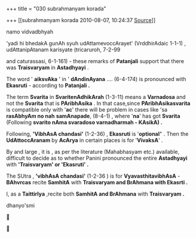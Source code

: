 +++
title = "030 subrahmanyam korada"

+++
[[subrahmanyam korada	2010-08-07, 10:24:37 [Source](https://groups.google.com/g/bvparishat/c/l53DBASBoW8)]]



namo vidvadbhyah



'yadi hi bhedakA gunAh syuh udAttamevoccArayet' (VrddhirAdaic 1-1-1) , udAttanipAtanam karisyate (tricaruroh, 7-2-99

and caturassasi, 6-1-161) - these remarks of **Patanjali** support that
there was **Traisvaryam** in **Astadhyayi** .



The word ' **aiksvAka** ' in ' **dAndinAyana** .... (6-4-174) is pronounced with **Ekasruti** - according to **Patanjali .**



The term **Svarita** in **SvaritenAdhikArah** (1-3-11) means a **Varnadosa** and not the **Svarita** that is **PAribhAsika** . In that case,since **PAribhAsikasvarita** is compatible only with '**ac**'
there will be problem in cases like 'sa **rasAbhyAm no nah** **samAnapade**, (8-4-1) , where '**na**' has got **Svarita** (Following **svarito nAma svaradoso varnadharmah - KAsikA) .**



Following, **'VibhAsA chandasi'** (1-2-36) , **Ekasruti** is '**optional**" . Then the **UdAttoccAranam** by **AcArya** in certain places is for '**VivaksA**' .  
  
By and large , it is , as per the literature (Mahabhasyam etc.) available, difficult to decide as to whether Panini pronounced the entire **Astadhyayi** with **'Traisvaryam' or 'Ekasruti' .**



The SUtra , **'vibhAsA chandasi'** (1-2-36 ) is for **VyavasthitavibhAsA** - **BAhvrcas** recite **SamhitA** with **Traisvaryam and BrAhmana with Ekasrti .**



I, as a **TaittirIya** ,recite both **SamhitA and BrAhmana** with **Traisvaryam .**



dhanyo'smi





